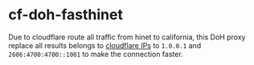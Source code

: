 # cf-doh-fasthinet

Due to cloudflare route all traffic from hinet to california, this DoH proxy replace all results belongs to [cloudflare IPs](https://www.cloudflare.com/ips/) to `1.0.0.1` and `2606:4700:4700::1001` to make the connection faster.
